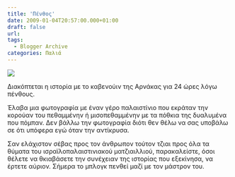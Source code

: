 ```yaml
---
title: 'Πένθος'
date: 2009-01-04T20:57:00.000+01:00
draft: false
url: 
tags:
  - Blogger Archive
categories: Παλιά
---
```


[![](https://blogger.googleusercontent.com/img/b/R29vZ2xl/AVvXsEhBvzmeTenSID9I7RNHrwSVc5pUaPrdXk3LF5hU652gRX4r-km0yiDaRkRqOv5N5t-3YG708FYq8x2HoCJZ0tQRaSlgHVjea4kH99QXOO1r84Etzo7nm_onAKJ7ZmjoQwtQ-C_JazqCIqE/s400/Image+1.png)](https://blogger.googleusercontent.com/img/b/R29vZ2xl/AVvXsEhBvzmeTenSID9I7RNHrwSVc5pUaPrdXk3LF5hU652gRX4r-km0yiDaRkRqOv5N5t-3YG708FYq8x2HoCJZ0tQRaSlgHVjea4kH99QXOO1r84Etzo7nm_onAKJ7ZmjoQwtQ-C_JazqCIqE/s1600-h/Image+1.png)  

Διακόπτεται η ιστορία με το καβενούιν της Αρνάκας για 24 ώρες λόγω πένθους.

  

Έλαβα μια φωτογραφία με έναν γέρο παλαιστίνιο που εκράταν την κορούαν του πεθαμμένην ή μισοπεθαμμένην με τα πόθκια της δυαλυμένα που πόμπαν. Δεν βάλλω την φωτογραφία διότι θεν θέλω να σας υποβάλω σε ότι υπόφερα εγώ όταν την αντίκρυσα. 

  

Σαν ελάχιστον σέβας προς τον άνθρωπον τούτον τζιαι προς όλα τα θύματα του ισραϊλοπαλαιστινιακού ματζιαιλλιού, παρακαλείστε, όσοι θέλετε να θκιαβάσετε την συνέχειαν της ιστορίας που εξεκίνησα, να έρτετε αύριον. Σήμερα το μπλογκ πενθεί μαζί με τον μάστρον του.
